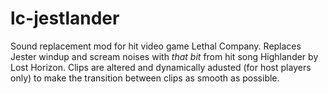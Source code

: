 # lc-jestlander
Sound replacement mod for hit video game Lethal Company. Replaces Jester windup and scream noises with *that bit* from hit song Highlander by Lost Horizon. Clips are altered and dynamically adusted (for host players only) to make the transition between clips as smooth as possible.
